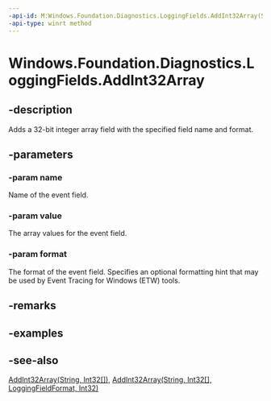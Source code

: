 ```yaml
---
-api-id: M:Windows.Foundation.Diagnostics.LoggingFields.AddInt32Array(System.String,System.Int32[],Windows.Foundation.Diagnostics.LoggingFieldFormat)
-api-type: winrt method
---
```


<!-- Method syntax
public void AddInt32Array(System.String name, System.Int32[] value, Windows.Foundation.Diagnostics.LoggingFieldFormat format)
-->

# Windows.Foundation.Diagnostics.LoggingFields.AddInt32Array

## -description
Adds a 32-bit integer array field with the specified field name and format.

## -parameters
### -param name
Name of the event field.

### -param value
The array values for the event field.

### -param format
The format of the event field. Specifies an optional formatting hint that may be used by Event Tracing for Windows (ETW) tools.

## -remarks

## -examples

## -see-also
[AddInt32Array(String, Int32\[\])](/uwp/api/windows.foundation.diagnostics.loggingfields.addint32array#windows-foundation-diagnostics-loggingfields-addint32array(system-string-system-int32())), [AddInt32Array(String, Int32\[\], LoggingFieldFormat, Int32)](/uwp/api/windows.foundation.diagnostics.loggingfields.addint32array#windows-foundation-diagnostics-loggingfields-addint32array(system-string-system-int32()-windows-foundation-diagnostics-loggingfieldformat-system-int32))